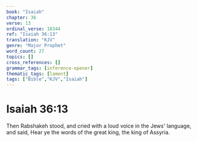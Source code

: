 ```yaml
---
book: "Isaiah"
chapter: 36
verse: 13
ordinal_verse: 18344
ref: "Isaiah 36:13"
translation: "KJV"
genre: "Major Prophet"
word_count: 27
topics: []
cross_references: []
grammar_tags: [inference-opener]
thematic_tags: [lament]
tags: ["Bible","KJV","Isaiah"]
---
```


# Isaiah 36:13

Then Rabshakeh stood, and cried with a loud voice in the Jews' language, and said, Hear ye the words of the great king, the king of Assyria.
